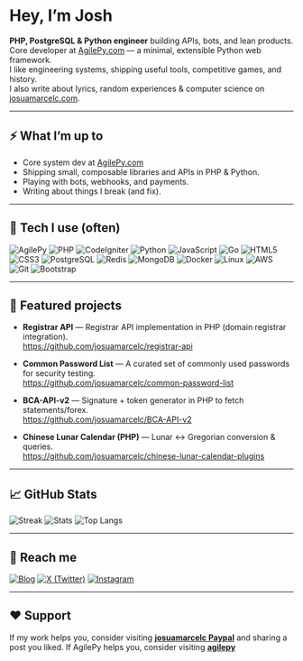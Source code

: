 # Hey, I’m Josh

**PHP, PostgreSQL & Python engineer** building APIs, bots, and lean products.  
Core developer at [AgilePy.com](https://agilepy.com) — a minimal, extensible Python web framework.  
I like engineering systems, shipping useful tools, competitive games, and history.  
I also write about lyrics, random experiences & computer science on [josuamarcelc.com](https://josuamarcelc.com).

---

## ⚡ What I’m up to
- Core system dev at [AgilePy.com](https://agilepy.com)  
- Shipping small, composable libraries and APIs in PHP & Python.  
- Playing with bots, webhooks, and payments.  
- Writing about things I break (and fix).  

---

## 🧰 Tech I use (often)

![AgilePy](https://img.shields.io/badge/AgilePy.com-0A84FF?logo=python&logoColor=white&labelColor=0A0A0A)
![PHP](https://img.shields.io/badge/PHP-777BB4?logo=php&logoColor=white)
![CodeIgniter](https://img.shields.io/badge/CodeIgniter-EF4223?logo=codeigniter&logoColor=white)
![Python](https://img.shields.io/badge/Python-3776AB?logo=python&logoColor=white)
![JavaScript](https://img.shields.io/badge/JavaScript-F7DF1E?logo=javascript&logoColor=black)
![Go](https://img.shields.io/badge/Go-00ADD8?logo=go&logoColor=white)
![HTML5](https://img.shields.io/badge/HTML5-E34F26?logo=html5&logoColor=white)
![CSS3](https://img.shields.io/badge/CSS3-1572B6?logo=css3&logoColor=white)
![PostgreSQL](https://img.shields.io/badge/PostgreSQL-4169E1?logo=postgresql&logoColor=white)
![Redis](https://img.shields.io/badge/Redis-DC382D?logo=redis&logoColor=white)
![MongoDB](https://img.shields.io/badge/MongoDB-47A248?logo=mongodb&logoColor=white)
![Docker](https://img.shields.io/badge/Docker-2496ED?logo=docker&logoColor=white)
![Linux](https://img.shields.io/badge/Linux-FCC624?logo=linux&logoColor=black)
![AWS](https://img.shields.io/badge/AWS-232F3E?logo=amazonaws&logoColor=white)
![Git](https://img.shields.io/badge/Git-F05032?logo=git&logoColor=white)
![Bootstrap](https://img.shields.io/badge/Bootstrap-7952B3?logo=bootstrap&logoColor=white)

---

## 📌 Featured projects

- **Registrar API** — Registrar API implementation in PHP (domain registrar integration).  
  https://github.com/josuamarcelc/registrar-api  

- **Common Password List** — A curated set of commonly used passwords for security testing.  
  https://github.com/josuamarcelc/common-password-list  

- **BCA-API-v2** — Signature + token generator in PHP to fetch statements/forex.  
  https://github.com/josuamarcelc/BCA-API-v2  

- **Chinese Lunar Calendar (PHP)** — Lunar ↔ Gregorian conversion & queries.  
  https://github.com/josuamarcelc/chinese-lunar-calendar-plugins  

---

## 📈 GitHub Stats

![Streak](https://streak-stats.demolab.com?user=josuamarcelc)
![Stats](https://github-readme-stats.vercel.app/api?username=josuamarcelc&show_icons=true)
![Top Langs](https://github-readme-stats.vercel.app/api/top-langs/?username=josuamarcelc&layout=compact)

---

## 💬 Reach me

[![Blog](https://img.shields.io/badge/Blog-josuamarcelc.com-0a0a0a?logo=wordpress&logoColor=white)](https://josuamarcelc.com)
[![X (Twitter)](https://img.shields.io/badge/@josuamarcelc-000000?logo=x&logoColor=white)](https://x.com/josuamarcelc)
[![Instagram](https://img.shields.io/badge/Instagram-E4405F?logo=instagram&logoColor=white)](https://instagram.com/josuamarcelc)

---

## ❤️ Support

If my work helps you, consider visiting **[josuamarcelc Paypal](https://paypal.me/josuamarcelc)** and sharing a post you liked.
If AgilePy helps you, consider visiting **[agilepy](https://agilepy.com/donate/)**
